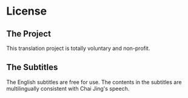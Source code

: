 # License

## The Project

This translation project is totally voluntary and non-profit. 

## The Subtitles

The English subtitles are free for use. The contents in the subtitles are multilingually consistent with Chai Jing's speech. 
